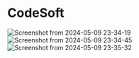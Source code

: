 
# CodeSoft
![Screenshot from 2024-05-09 23-34-19](https://github.com/Sandhya015/CodeSoft/assets/144054124/c2b162d0-982b-4fd6-b09c-68f3bf9c2f94)
![Screenshot from 2024-05-09 23-34-45](https://github.com/Sandhya015/CodeSoft/assets/144054124/b278d680-a5bb-45d5-ac2e-63cdd8669d79)
![Screenshot from 2024-05-09 23-35-32](https://github.com/Sandhya015/CodeSoft/assets/144054124/7190f6c9-41e4-4980-9820-0ec45e9c8bb4)
